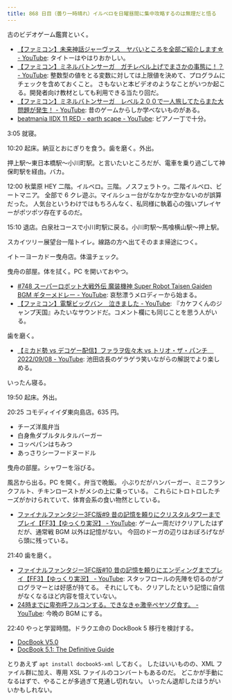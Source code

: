 ```yaml
---
title: 868 日目（曇り一時晴れ）イルベロを日曜昼間に集中攻略するのは無理だと悟る
---
```


古のビデオゲーム鑑賞といく。

* [【ファミコン】未来神話ジャーヴァス　ヤバいところを全部ご紹介します☆ - YouTube](https://www.youtube.com/watch?v=m8NyIM3rAEM):
  タイトーはやはりおかしい。
* [【ファミコン】ミネルバトンサーガ　ガチレベル上げでまさかの事態に！？ - YouTube](https://www.youtube.com/watch?v=9PYAaU9L29M):
  整数型の値をとる変数に対しては上限値を決めて、プログラムにチェックを含めておくこと。
  さもないと本ビデオのようなことがいつか起こる。開発者向け教材としても利用できる当たり回だ。
* [【ファミコン】ミネルバトンサーガ　レベル２００で一人旅してたらまた大問題が発生！ - YouTube](https://www.youtube.com/watch?v=w-lmqmMfECc):
  昔のゲームからしか学べないものがある。
* [beatmania IIDX 11 RED - earth scape - YouTube](https://www.youtube.com/watch?v=--2ObGt4e9s):
  ピアノ一丁で十分。

3:05 就寝。

10:20 起床。納豆とおにぎりを食う。歯を磨く。外出。

押上駅～東日本橋駅～小川町駅。と言いたいところだが、電車を乗り過ごして神保町駅を経由。バカ。

12:00 秋葉原 HEY 二階。イルベロ。三階。ノスフェラトゥ。二階イルベロ、ビートマニア。
全部で 6 クレ遊ぶ。マイルシュー台がなかなか空かないのが誤算だった。
人気台というわけではもちろんなく、私同様に執着心の強いプレイヤーがポツポツ存在するのだ。

15:10 退店。白泉社コースで小川町駅に戻る。小川町駅～馬喰横山駅～押上駅。

スカイツリー展望台一階トイレ。線路の方へ出てそのまま帰途につく。

イトーヨーカドー曳舟店。体温チェック。

曳舟の部屋。体を拭く。PC を開いておやつ。

* [&#x23;748 スーパーロボット大戦外伝 魔装機神 Super Robot Taisen Gaiden BGM ギターメドレー - YouTube](https://www.youtube.com/watch?v=sUGtKOphRPo):
  哀愁漂うメロディーから始まる。
* [【ファミコン】電撃ビッグバン　泣きました - YouTube](https://www.youtube.com/watch?v=XPDk-l21bdo):
  『カケフくんのジャンプ天国』みたいなサウンドだ。コメント欄にも同じことを思う人がいる。

歯を磨く。

* [【ミカド勢 vs デコゲー配信】ファラヲ佐々木 vs トリオ・ザ・パンチ　2022/09/08 - YouTube](https://www.youtube.com/watch?v=pOnlmV8LiaA):
  池田店長のゲラゲラ笑いながらの解説でより楽しめる。

いったん寝る。

19:50 起床。外出。

20:25 コモディイイダ東向島店。635 円。

* チーズ洋風弁当
* 白身魚ダブルタルタルバーガー
* コッペパンはちみつ
* あっさりシーフードヌードル

曳舟の部屋。シャワーを浴びる。

風呂から出る。PC を開く。弁当で晩飯。
小ぶりだがハンバーガー、ミニフランクフルト、チキンローストがメシの上に乗っている。
これらにトロトロしたチーズがかけられていて、体育会系の食い物然としている。

* [ファイナルファンタジー3FC版&#x23;9 昔の記憶を頼りにクリスタルタワーまでプレイ【FF3】【ゆっくり実況】 - YouTube](https://www.youtube.com/watch?v=oavMIjWUF1I):
  ゲーム一周だけクリアしたはずだが、通常戦 BGM 以外は記憶がない。
  今回のドーガの辺りはおぼろげながら頭に残っている。

21:40 歯を磨く。

* [ファイナルファンタジー3FC版&#x23;10 昔の記憶を頼りにエンディングまでプレイ【FF3】【ゆっくり実況】 - YouTube](https://www.youtube.com/watch?v=O4-5cRlS6v8):
  スタッフロールの先陣を切るのがプログラマーとは好感が持てる。
  それにしても、クリアしたという記憶に自信がなくなるほど内容を憶えていない。
* [24時までに卑弥呼フルコンする。できなきゃ激辛ペヤソグ食す。 - YouTube](https://www.youtube.com/watch?v=v2QcV9HJwTU):
  今晩の BGM にする。

22:40 やっと学習時間。ドラクエ命の DockBook 5 移行を検討する。

* [DocBook V5.0](https://docbook.org/docs/howto/howto.html)
* [DocBook 5.1: The Definitive Guide](https://tdg.docbook.org/tdg/5.1/)

とりあえず `apt install docbook5-xml` しておく。
したはいいものの、XML ファイル群に加え、専用 XSL ファイルのコンバートもあるのだ。
どこかが手動になるはずで、やることが多過ぎて見通し切れない。
いったん退却したほうがいいかもしれない。
